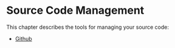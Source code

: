 # Source Code Management

This chapter describes the tools for managing your source code:

* [Github](./github.md)

